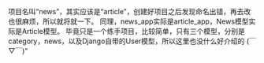 项目名叫“news”，其实应该是“article”，创建好项目之后发现命名出错，再去改也很麻烦，所以就将就一下。
同理，news_app实际是article_app，News模型实际是Article模型。
毕竟只是一个练手项目，比较简单，只有三个模型，分别是category，news，以及Django自带的User模型，所以这里也没什么好介绍的 (￣▽￣)"
